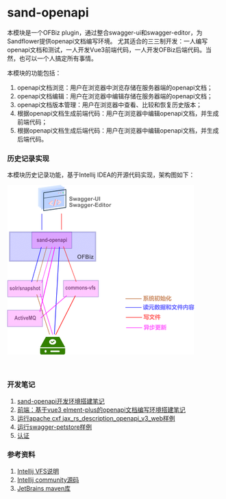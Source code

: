 # sand-openapi
本模块是一个OFBiz plugin，通过整合swagger-ui和swagger-editor，为Sandflower提供openapi文档编写环境。
尤其适合的三三制开发：一人编写openapi文档和测试，一人开发Vue3前端代码，一人开发OFBiz后端代码。当然，也可以一个人搞定所有事情。

本模块的功能包括：
1. openapi文档浏览：用户在浏览器中浏览存储在服务器端的openapi文档；
2. openapi文档编辑：用户在浏览器中编辑存储在服务器端的openapi文档；
3. openapi文档版本管理：用户在浏览器中查看、比较和恢复历史版本；
4. 根据openapi文档生成前端代码：用户在浏览器中编辑openapi文档，并生成前端代码；
5. 根据openapi文档生成后端代码：用户在浏览器中编辑openapi文档，并生成后端代码。

### 历史记录实现

本模块历史记录功能，基于Intellij IDEA的开源代码实现，架构图如下：

![sand-openapi_module_structure](docs/zh/images/structure.png)

<br>

### 开发笔记
1. [sand-openapi开发环境搭建笔记](./docs/zh/envsetup.md)
2. [前端：基于vue3 elment-plus的openapi文档编写环境搭建笔记](./docs/zh/openapi-elementplus-dev.md)
3. [运行apache cxf jax_rs_description_openapi_v3_web样例](./docs/zh/tomcat-cxf-openapi.md)
4. [运行swagger-petstore样例](./docs/zh/swagger-petstore.md)
5. [认证](./docs/zh/auth.md)

### 参考资料
1. [Intellij VFS说明](https://plugins.jetbrains.com/docs/intellij/virtual-file-system.html)
2. [Intellij community源码](https://github.com/JetBrains/intellij-community)
3. [JetBrains maven库](https://packages.jetbrains.team/maven/p/ij/intellij-dependencies/)
